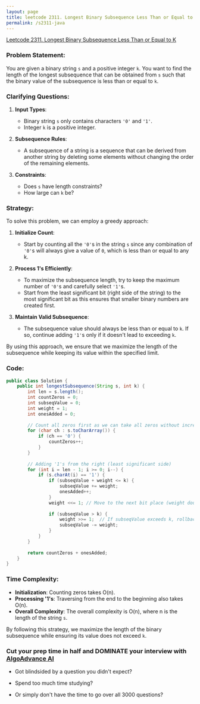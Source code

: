 ```yaml
---
layout: page
title: leetcode 2311. Longest Binary Subsequence Less Than or Equal to K
permalink: /s2311-java
---
```

[Leetcode 2311. Longest Binary Subsequence Less Than or Equal to K](https://algoadvance.github.io/algoadvance/l2311)
### Problem Statement:

You are given a binary string `s` and a positive integer `k`. You want to find the length of the longest subsequence that can be obtained from `s` such that the binary value of the subsequence is less than or equal to `k`.

### Clarifying Questions:

1. **Input Types**:
   - Binary string `s` only contains characters `'0'` and `'1'`.
   - Integer `k` is a positive integer.
   
2. **Subsequence Rules**:
   - A subsequence of a string is a sequence that can be derived from another string by deleting some elements without changing the order of the remaining elements.
   
3. **Constraints**:
   - Does `s` have length constraints?
   - How large can `k` be?

### Strategy:

To solve this problem, we can employ a greedy approach:

1. **Initialize Count**:
   - Start by counting all the `'0'`s in the string `s` since any combination of `'0'`s will always give a value of `0`, which is less than or equal to any k.

2. **Process 1's Efficiently**:
   - To maximize the subsequence length, try to keep the maximum number of `'0'`s and carefully select `'1'`s.
   - Start from the least significant bit (right side of the string) to the most significant bit as this ensures that smaller binary numbers are created first.
   
3. **Maintain Valid Subsequence**:
   - The subsequence value should always be less than or equal to `k`. If so, continue adding `'1'`s only if it doesn't lead to exceeding `k`.

By using this approach, we ensure that we maximize the length of the subsequence while keeping its value within the specified limit.

### Code:

```java
public class Solution {
    public int longestSubsequence(String s, int k) {
        int len = s.length();
        int countZeros = 0;
        int subseqValue = 0;
        int weight = 1;
        int onesAdded = 0;
        
        // Count all zeros first as we can take all zeros without increasing the value
        for (char ch : s.toCharArray()) {
            if (ch == '0') {
                countZeros++;
            }
        }
        
        // Adding '1's from the right (least significant side)
        for (int i = len - 1; i >= 0; i--) {
            if (s.charAt(i) == '1') {
                if (subseqValue + weight <= k) {
                    subseqValue += weight;
                    onesAdded++;
                }
                weight <<= 1; // Move to the next bit place (weight doubles)
                
                if (subseqValue > k) {
                    weight >>= 1;  // If subseqValue exceeds k, rollback to previous weight
                    subseqValue -= weight;
                }
            }
        }
        
        return countZeros + onesAdded;
    }
}
```

### Time Complexity:

- **Initialization**: Counting zeros takes O(n).
- **Processing '1's**: Traversing from the end to the beginning also takes O(n).
- **Overall Complexity**: The overall complexity is O(n), where n is the length of the string `s`.

By following this strategy, we maximize the length of the binary subsequence while ensuring its value does not exceed `k`.


### Cut your prep time in half and DOMINATE your interview with [AlgoAdvance AI](https://algoAdvance.com)

- Got blindsided by a question you didn't expect?

- Spend too much time studying?

- Or simply don't have the time to go over all 3000 questions?

